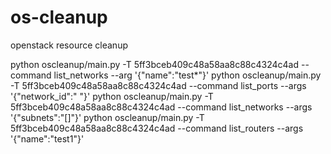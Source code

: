 # os-cleanup
openstack resource cleanup



python oscleanup/main.py -T 5ff3bceb409c48a58aa8c88c4324c4ad  --command list_networks --arg '{"name":"test*"}'
python oscleanup/main.py -T 5ff3bceb409c48a58aa8c88c4324c4ad  --command list_ports --args '{"network_id":" "}'
python oscleanup/main.py -T 5ff3bceb409c48a58aa8c88c4324c4ad  --command list_networks --args '{"subnets":"[]"}'
python oscleanup/main.py -T 5ff3bceb409c48a58aa8c88c4324c4ad  --command list_routers --args '{"name":"test1"}'